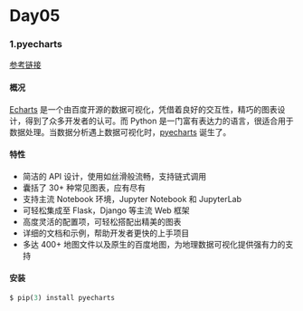 # Day05

### 1.pyecharts

[参考链接](https://pyecharts.org/#/zh-cn/)

#### **概况**

[Echarts](https://github.com/ecomfe/echarts) 是一个由百度开源的数据可视化，凭借着良好的交互性，精巧的图表设计，得到了众多开发者的认可。而 Python 是一门富有表达力的语言，很适合用于数据处理。当数据分析遇上数据可视化时，[pyecharts](https://github.com/pyecharts/pyecharts) 诞生了。

#### **特性**

- 简洁的 API 设计，使用如丝滑般流畅，支持链式调用
- 囊括了 30+ 种常见图表，应有尽有
- 支持主流 Notebook 环境，Jupyter Notebook 和 JupyterLab
- 可轻松集成至 Flask，Django 等主流 Web 框架
- 高度灵活的配置项，可轻松搭配出精美的图表
- 详细的文档和示例，帮助开发者更快的上手项目
- 多达 400+ 地图文件以及原生的百度地图，为地理数据可视化提供强有力的支持

#### 安装

```python
$ pip(3) install pyecharts
```











































































































